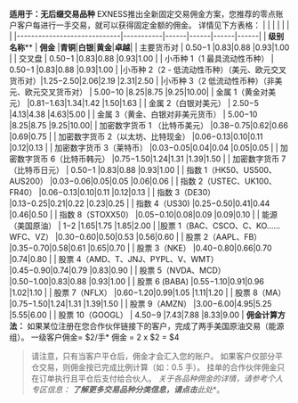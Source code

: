 
**适用于：无后缀交易品种**
EXNESS推出全新固定交易佣金方案，您推荐的零点账户客户每进行一手交易，就可以获得固定金额的佣金。 详情见下方表格：
|                             |           |      |      |      |      |
|-----------------------------|-----------|------|------|------|------|
|        **级别名称****         |  **佣金**   |**青铜**|**白银**|**黄金**|**卓越**|
|            主要货币对            | $0.50-$1  |$0.83 |$0.88 |$0.93 |$1.00 |
|             交叉盘             | $0.50-$1  |$0.83 |$0.88 |$0.93 |$1.00 |
|      小币种 1（1 最具流动性币种）       | $0.50-$1  |$0.83 |$0.88 |$0.93 |$1.00 |
|小币种 2（2 - 低流动性币种）（美元、欧元交叉货币对）|$1.25-$2.50|$2.06 |$2.19 |$2.31 |$2.50 |
|小币种 3（2 低流动性币种）（非美元、欧元交叉货币对） | $5.00-$10 |$8.25 |$8.75 |$9.25 |$10.00|
|         金属 1（黄金对美元）         |$0.81-$1.63|$1.34 |$1.42 |$1.50 |$1.63 |
|         金属 2（白银对美元）         | $2.50-$5  |$4.13 |$4.38 |$4.63 |$5.00 |
|      金属 3（黄金、白银对非美元货币）      | $5.00-$10 |$8.25 |$8.75 |$9.25 |$10.00|
|      加密数字货币 1 （比特币美元）       |$0.38-$0.75|$0.62 |$0.66 |$0.69 |$0.75 |
|     加密数字货币 2（以太坊、比特现金）      |$0.06-$0.13|$0.10 |$0.11 |$0.12 |$0.13 |
|        加密数字货币 3（莱特币）        |$0.03-$0.05|$0.04 |$0.04 |$0.05 |$0.05 |
|       加密数字货币 6（比特币韩元）       |$0.75-$1.50|$1.24 |$1.31 |$1.39 |$1.50 |
|       加密数字货币 7（比特币日元）       | $0.50-$1  |$0.83 |$0.88 |$0.93 |$1.00 |
|   指数 1（HK50、US500、AUS200）   |$0.03-$0.06|$0.05 |$0.05 |$0.06 |$0.06 |
|   指数 2（USTEC、UK100、FR40）    |$0.06-$0.13|$0.10 |$0.11 |$0.12 |$0.13 |
|         指数 3（DE30）          |$0.13-$0.25|$0.21 |$0.22 |$0.23 |$0.25 |
|         指数 4（US30)          |$0.25-$0.50|$0.41 |$0.44 |$0.46 |$0.50 |
|        指数 8（STOXX50）        |$0.05-$0.10|$0.08 |$0.09 |$0.09 |$0.10 |
|          能源（美国原油）           |   $1-$2   |$1.65 |$1.75 |$1.85 |$2.00 |
|股票 1（BAC、CSCO、C、KO…… WFC、VZ） |$0.30-$0.60|$0.50 |$0.53 |$0.56 |$0.60 |
|        股票 2（AAPL、FB）        |$0.35-$0.70|$0.58 |$0.61 |$0.65 |$0.70 |
|          股票 3（NKE）          |$0.40-$0.80|$0.66 |$0.70 |$0.74 |$0.80 |
| 股票 4（AMD、T、JNJ、PYPL、V、WMT）  |$0.45-$0.90|$0.74 |$0.79 |$0.83 |$0.90 |
|       股票 5（NVDA、MCD）        |$0.50-$1.00|$0.83 |$0.88 |$0.93 |$1.00 |
|         股票 6 (BABA)         |$0.55-$1.10|$0.91 |$0.96 |$1.02 |$1.10 |
|         股票 7（NFLX）          |$0.60-$1.20|$0.99 |$1.05 |$1.11 |$1.20 |
|          股票 8（MA）           |$0.75-$1.50|$1.24 |$1.31 |$1.39 |$1.50 |
|         股票 9（AMZN）          |$3.00-$6.00|$4.95 |$5.25 |$5.55 |$6.00 |
|        股票 10（GOOGL）         | $4.50-$9  |$7.43 |$7.88 |$8.33 |$9.00 |
**佣金计算方法：**
如果某位注册在您合作伙伴链接下的客户，完成了两手美国原油交易（能源组）。
一级客户佣金= $2/手*
佣金 = 2 x $2 = $4
> 请注意，只有当客户平仓后，佣金才会汇入您的账户。 如果客户仅部分平仓交易，则佣金按已完成比例计算（如：0.5 手）。
挂单的合作伙伴佣金只在订单执行且平仓后支付给合伙人。
*关于各品种佣金的详情，请参考个人专区信息：
**了解更多交易品种分类信息，请点击**此处**。